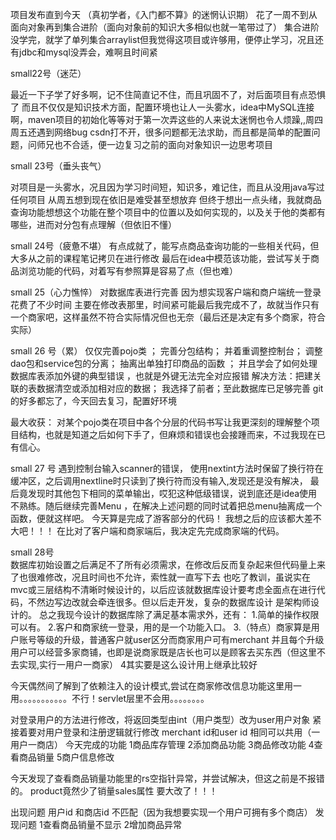 项目发布直到今天 （真初学者，《入门都不算》的迷惘认识期）
花了一周不到从面向对象再到集合进阶（面向对象前的知识大多相似也就一笔带过了）
集合进阶没学完，就学了单列集合arraylist但我觉得这项目或许够用，便停止学习，况且还有jdbc和mysql没弄会，难啊且时间紧

small22号（迷茫）

最近一下子学了好多啊，记不住简直记不住，而且巩固不了，对后面项目有点恐惧了 而且不仅仅是知识技术方面，配置环境也让人一头雾水，idea中MySQL连接啊，maven项目的初始化等等对于第一次弄这些的人来说太迷惘也令人烦躁,,周四周五还遇到网络bug csdn打不开，很多问题都无法求助，而且都是简单的配置问题，问师兄也不合适，便一边复习之前的面向对象知识一边思考项目

small 23号（垂头丧气）

对项目是一头雾水，况且因为学习时间短，知识多，难记住，而且从没用java写过任何项目 从周五想到现在依旧是难受甚至想放弃
但终于想出一点头绪，我就商品查询功能想想这个功能在整个项目中的位置以及如何实现的，以及关于他的类都有哪些，进而对分包有点理解（但依旧不懂）

small 24号（疲惫不堪）
有点成就了，能写点商品查询功能的一些相关代码，但大多从之前的课程笔记拷贝在进行修改
最后在idea中模范该功能，尝试写关于商品浏览功能的代码，对着写有参照算是容易了点（但也难）

small 25（心力憔悴）
对数据库表进行完善
因为想实现客户端和商户端统一登录花费了不少时间 主要在修改表那里，时间紧可能最后我完成不了，故就当作只有一个商家吧，这样虽然不符合实际情况但也无奈（最后还是决定有多个商家，符合实际）

small 26 号（累）
仅仅完善pojo类 ；
完善分包结构；
并着重调整控制台；
调整dao包和service包的分离；
抽离出单独打印商品的函数 ；
并且学会了如何处理数据库表添加外键的典型错误 ，也就是外键无法完全对应报错 解决方法：把建关联的表数据清空或添加相对应的数据； 我选择了前者；至此数据库已足够完善
git的好多都忘了，今天回去复习，配置好环境

最大收获：
对某个pojo类在项目中各个分层的代码书写让我更深刻的理解整个项目结构，也就是知道之后如何下手了，但麻烦和错误也会接踵而来，不过我现在已有信心。

small 27 号
遇到控制台输入scanner的错误， 使用nextint方法时保留了换行符在缓冲区，之后调用nextline时只读到了换行符而没有输入,发现还是没有解决，
最后竟发现时其他包下相同的菜单输出，哎犯这种低级错误，说到底还是idea使用不熟练。随后继续完善Menu ，在解决上述问题的同时试着把总menu抽离成一个函数，便就这样吧。
今天算是完成了游客部分的代码！
我想之后的应该都大差不大吧！！！
在比对了客户端和商家端后，我决定先完成商家端的代码。

small 28号   
数据库初始设置之后满足不了所有必须需求，在修改后反而复杂起来但代码量上来了也很难修改，况且时间也不允许，索性就一直写下去
也吃了教训，虽说实在mvc或三层结构不清晰时候设计的，以后应该就数据库设计要考虑全面点在进行代码，不然边写边改就会牵连很多。但以后走开发，复杂的数据库设计
是架构师设计的。
总之我现今设计的数据库除了满足基本需求外，还有：
1.简单的操作权限可以有。
2.客户和商家统一登录，用的是一个功能入口。
3.（特点）商家算是用户账号等级的升级，普通客户就user区分而商家用户可有merchant 并且每个升级用户可以经营多家商铺，也即是说商家既是店长也可以是顾客去买东西（但这里不去实现,实行一用户一商家）
4其实要是这么设计用上继承比较好

今天偶然间了解到了依赖注入的设计模式,尝试在商家修改信息功能这里用一用。。。。。。。。。。。不行！servlet层里不会用。。。。。。。。

对登录用户的方法进行修改，将返回类型由int（用户类型）改为user用户对象
紧接着要对用户登录和注册逻辑就行修改
merchant id和user id 相同可以共用（一用户一商店）
今天完成的功能
1商品库存管理
2添加商品功能
3商品修改功能
4查看商品销量
5商户信息修改

今天发现了查看商品销量功能里的rs空指针异常，并尝试解决，但这之前是不报错的。
product竟然少了销量sales属性  要大改了！！！

出现问题 用户id 和商店id 不匹配（因为我想要实现一个用户可拥有多个商店）
发现问题
1查看商品销量不显示
2增加商品异常
